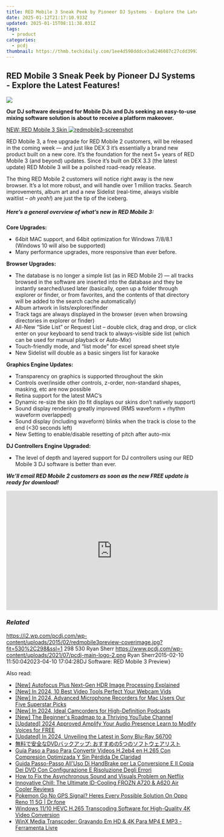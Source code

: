 ```yaml
---
title: RED Mobile 3 Sneak Peek by Pioneer DJ Systems - Explore the Latest Features!
date: 2025-01-12T21:17:10.933Z
updated: 2025-01-15T08:11:38.031Z
tags:
  - product
categories:
  - pcdj
thumbnail: https://thmb.techidaily.com/1ee4d598dddce3a6246087c27cdd3992445e17b0d9a8038ff04440aee38e00e3.jpg
---
```


## RED Mobile 3 Sneak Peek by Pioneer DJ Systems - Explore the Latest Features!

[![](https://i2.wp.com/pcdj.com/wp-content/uploads/2015/02/redmobile3preview-coverimage.jpg?resize=530%2C298&ssl=1)](https://i2.wp.com/pcdj.com/wp-content/uploads/2015/02/redmobile3preview-coverimage.jpg?fit=530%2C298&ssl=1 "redmobile3preview-coverimage")

**Our DJ software designed for Mobile DJs and DJs seeking an easy-to-use mixing software solution is about to receive a platform makeover.**

[NEW: RED Mobile 3 Skin ![](https://i0.wp.com/pcdj.com/wp-content/uploads/2015/02/redmobile3-screenshot.jpg?fit=300%2C169&ssl=1 "redmobile3-screenshot")](https://i0.wp.com/pcdj.com/wp-content/uploads/2015/02/redmobile3-screenshot.jpg?fit=1030%2C579&ssl=1)

RED Mobile 3, a free upgrade for RED Mobile 2 customers, will be released in the coming week — and just like DEX 3 it’s essentially a brand new product built on a new core. It’s the foundation for the next 5+ years of RED Mobile 3 (and beyond) updates. Since it’s built on DEX 3.3 (the latest update) RED Mobile 3 will be a polished road-ready release.

The thing RED Mobile 2 customers will notice right away is the new browser. It’s a lot more robust, and will handle over 1 million tracks. Search improvements, album art and a new Sidelist (real-time, always visible waitlist – _oh yeah!_) are just the tip of the iceberg.

##### Here’s a general overview of what’s new in RED Mobile 3:

**Core Upgrades:**

* 64bit MAC support, and 64bit optimization for Windows 7/8/8.1 (Windows 10 will also be supported)
* Many performance upgrades, more responsive than ever before.

**Browser Upgrades:**

* The database is no longer a simple list (as in RED Mobile 2) — all tracks browsed in the software are inserted into the database and they be instantly searched/used later (basically, open up a folder through explorer or finder, or from favorites, and the contents of that directory will be added to the search cache automatically)
* Album artwork in lists/explorer/finder
* Track tags are always displayed in the browser (even when browsing directories in explorer or finder)
* All-New “Side List” or Request List – double click, drag and drop, or click enter on your keyboard to send track to always-visible side list (which can be used for manual playback or Auto-Mix)
* Touch-friendly mode, and “list mode” for excel spread sheet style
* New Sidelist will double as a basic singers list for karaoke

**Graphics Engine Updates:**

* Transparency on graphics is supported throughout the skin
* Controls over/inside other controls, z-order, non-standard shapes, masking, etc are now possible
* Retina support for the latest MAC’s
* Dynamic re-size the skin (to fit displays our skins don’t natively support)
* Sound display rendering greatly improved (RMS waveform + rhythm waveform overlapped)
* Sound display (including waveform) blinks when the track is close to the end (<30 seconds left)
* New Setting to enable/disable resetting of pitch after auto-mix

**DJ Controllers Engine Upgraded:**

* The level of depth and layered support for DJ controllers using our RED Mobile 3 DJ software is better than ever.

_**We’ll email RED Mobile 2 customers as soon as the new FREE update is ready for download!**_

<!-- affiliate ads begin -->
<iframe width="560" height="315" src="https://www.youtube.com/embed/2En1CHbiYwA?si=jZKzTr9EIT2ShjGK" title="YouTube video player" frameborder="0" allow="accelerometer; autoplay; clipboard-write; encrypted-media; gyroscope; picture-in-picture; web-share" referrerpolicy="strict-origin-when-cross-origin" allowfullscreen></iframe>
<!-- affiliate ads end -->

### _Related_

https://i2.wp.com/pcdj.com/wp-content/uploads/2015/02/redmobile3preview-coverimage.jpg?fit=530%2C298&ssl=1 298 530 Ryan Sherr https://www.pcdj.com/wp-content/uploads/2021/07/pcdj-main-logo-2.png Ryan Sherr2015-02-10 11:50:042023-04-10 17:04:28DJ Software: RED Mobile 3 Preview}

<ins class="adsbygoogle"
     style="display:block"
     data-ad-format="autorelaxed"
     data-ad-client="ca-pub-7571918770474297"
     data-ad-slot="1223367746"></ins>

<ins class="adsbygoogle"
     style="display:block"
     data-ad-client="ca-pub-7571918770474297"
     data-ad-slot="8358498916"
     data-ad-format="auto"
     data-full-width-responsive="true"></ins>

<span class="atpl-alsoreadstyle">Also read:</span>
<div><ul>
<li><a href="https://extra-information.techidaily.com/new-autofocus-plus-next-gen-hdr-image-processing-explained/"><u>[New] Autofocus Plus Next-Gen HDR Image Processing Explained</u></a></li>
<li><a href="https://screen-sharing-recording.techidaily.com/new-in-2024-10-best-video-tools-perfect-your-webcam-vids/"><u>[New] In 2024, 10 Best Video Tools Perfect Your Webcam Vids</u></a></li>
<li><a href="https://digital-screen-recording.techidaily.com/new-in-2024-advanced-microphone-recorders-for-mac-users-our-five-superstar-picks/"><u>[New] In 2024, Advanced Microphone Recorders for Mac Users Our Five Superstar Picks</u></a></li>
<li><a href="https://article-helps.techidaily.com/new-in-2024-ideal-camcorders-for-high-definition-podcasts/"><u>[New] In 2024, Ideal Camcorders for High-Definition Podcasts</u></a></li>
<li><a href="https://youtube-data.techidaily.com/he-beginners-roadmap-to-a-thriving-youtube-channel/"><u>[New] The Beginner's Roadmap to a Thriving YouTube Channel</u></a></li>
<li><a href="https://fox-links.techidaily.com/updated-2024-approved-amplify-your-audio-presence-learn-to-modify-voices-for-free/"><u>[Updated] 2024 Approved Amplify Your Audio Presence Learn to Modify Voices for FREE</u></a></li>
<li><a href="https://fox-blue.techidaily.com/updated-in-2024-unveiling-the-latest-in-sony-blu-ray-s6700/"><u>[Updated] In 2024, Unveiling the Latest in Sony Blu-Ray S6700</u></a></li>
<li><a href="https://discover-amazing.techidaily.com/dvd-5/"><u>無料で安全なDVDバックアップ: おすすめの5つのソフトウェアリスト</u></a></li>
<li><a href="https://discover-amazing.techidaily.com/guia-paso-a-paso-para-convertir-videos-h2eb4-en-h265-con-compresion-optimizada-y-sin-perdida-de-claridad/"><u>Guía Paso a Paso Para Convertir Videos H.2eb4 en H.265 Con Compresión Optimizada Y Sin Pérdida De Claridad</u></a></li>
<li><a href="https://discover-amazing.techidaily.com/guida-passo-passo-alluso-di-handbrake-per-la-conversione-e-il-copia-dei-dvd-con-configurazione-e-risoluzione-degli-errori/"><u>Guida Passo-Passo All'Uso Di HandBrake per La Conversione E Il Copia Dei DVD Con Configurazione E Risoluzione Degli Errori</u></a></li>
<li><a href="https://discover-amazing.techidaily.com/how-to-fix-the-asynchronous-sound-and-visuals-problem-on-netflix/"><u>How to Fix the Asynchronous Sound and Visuals Problem on Netflix</u></a></li>
<li><a href="https://hardware-tips.techidaily.com/innovative-chill-the-ultimate-id-cooling-frozn-a720-and-a620-air-cooler-reviews/"><u>Innovative Chill: The Ultimate ID-Cooling FROZN A720 & A620 Air Cooler Reviews</u></a></li>
<li><a href="https://android-pokemon-go.techidaily.com/pokemon-go-no-gps-signal-heres-every-possible-solution-on-oppo-reno-11-5g-drfone-by-drfone-virtual-android/"><u>Pokemon Go No GPS Signal? Heres Every Possible Solution On Oppo Reno 11 5G | Dr.fone</u></a></li>
<li><a href="https://discover-amazing.techidaily.com/windows-1110-hevc-h265-transcoding-software-for-high-quality-4k-video-conversion/"><u>Windows 11/10 HEVC H.265 Transcoding Software for High-Quality 4K Video Conversion</u></a></li>
<li><a href="https://discover-amazing.techidaily.com/winx-media-transcoder-gravando-em-hd-and-4k-para-mp4-e-mp3-ferramenta-livre/"><u>WinX Media Transcoder: Gravando Em HD & 4K Para MP4 E MP3 - Ferramenta Livre</u></a></li>
</ul></div>

